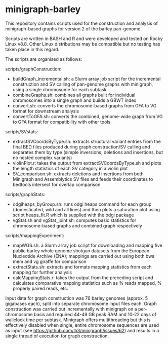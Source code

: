 # minigraph-barley

This repository contains scripts used for the construction and analysis of minigraph-based graphs for version 2 of the barley pan-genome. 

Scripts are written in BASH and R and were developed and tested on Rocky Linux v8.8. Other Linux distributions may be compatible but no testing has taken place in this regard. 

The scripts are organised as follows:

scripts/graphConstruction:
- buildGraph_incremental.sh: a Slurm array job script for the incremental construction and SV calling of pan-genome graphs with minigraph, using a single chromosome for each subtask
- combineGraphs.sh: combines all graphs built for individual chromosomes into a single graph and builds a GBWT index 
- convert.sh: converts the chromosome-based graphs from GFA to VG format for downstream analysis
- convertToGFA.sh: converts the combined, genome-wide graph from VG to GFA format for compatibility with other tools

scripts/SVstats:
- extractSVCoordsByType.sh: extracts structural variant entries from the final BED files produced during graph construction/SV calling and separates them by type (simple inversions, deletions and insertions, but no nested complex variants)
- violinPlot.r: takes the output from extractSVCoordsByType.sh and plots the length statistics of each SV category in a violin plot
- SV_comparison.sh: extracts deletions and insertions from both Minigraph and Assemblytics SV files and feeds their coordinates to bedtools intersect for overlap comparison

scripts/graphStats:
- odgiheaps_byGroup.sh: runs odgi heaps command for each group (domesticated, wild and all lines) and then plots a saturation plot using script heaps_fit.R which is supplied with the odgi package
- vgStat.sh and vgStat_joint.sh: computes basic statistics for chromosome-based graphs and combined graph respectively

scripts/mappingExperiment:
- mapWGS.sh: a Slurm array job script for downloading and mapping five public barley whole genome shotgun datasets from the European Nucleotide Archive (ENA); mappings are carried out using both bwa mem and vg giraffe for comparison
- extractStats.sh: extracts and formats mapping statistics from each mapping for further analysis
- calcMappingStats.r: takes the output from the preceding script and calculates comparative mapping statistics such as % reads mapped, % properly paired reads, etc. 

Input data for graph construction was 76 barley genomes (approx. 5 gigabases each), split into separate chromosome input files each. Graph construction was carried out incrementally with minigraph on a per-chromosome basis and required 44-49 GB peak RAM and 10-22 days of wallclock time per subtask. Minigraph offers multithreading but this is effectively disabled when single, entire chromosome sequences are used as input (see https://github.com/lh3/minigraph/issues/62) and results in a single thread of execution for graph construction.

